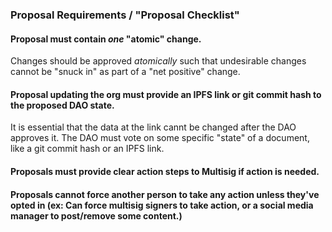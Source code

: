 ### Proposal Requirements / "Proposal Checklist"

#### Proposal must contain _one_ "atomic" change.

Changes should be approved _atomically_ such that undesirable changes cannot be "snuck in" as part of a "net positive" change.

#### Proposal updating the org must provide an IPFS link or git commit hash to the proposed DAO state.

It is essential that the data at the link cannt be changed after the DAO approves it. The DAO must vote on some specific "state" of a document, like a git commit hash or an IPFS link.

#### Proposals must provide clear action steps to Multisig if action is needed.

#### Proposals cannot force another person to take any action unless they've opted in (ex: Can force multisig signers to take action, or a social media manager to post/remove some content.)

